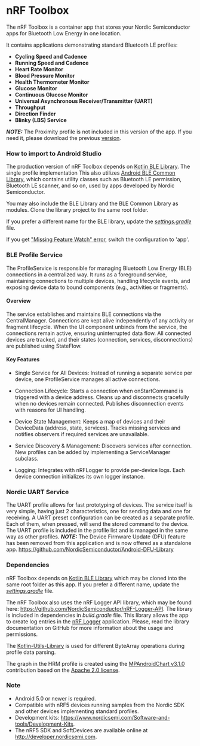 # nRF Toolbox

The nRF Toolbox is a container app that stores your Nordic Semiconductor apps for Bluetooth Low Energy in one location.

It contains applications demonstrating standard Bluetooth LE profiles:
* **Cycling Speed and Cadence**
* **Running Speed and Cadence**
* **Heart Rate Monitor**
* **Blood Pressure Monitor**
* **Health Thermometer Monitor**
* **Glucose Monitor**
* **Continuous Glucose Monitor**
* **Universal Asynchronous Receiver/Transmitter (UART)**
* **Throughput**
* **Direction Finder**
* **Blinky (LBS) Service**

**_NOTE:_** The Proximity profile is not included in this version of the app. If you need it, please download the previous [version](https://github.com/NordicSemiconductor/Android-nRF-Toolbox/releases/tag/3.3.1).

### How to import to Android Studio

The production version of nRF Toolbox depends on
[Kotlin BLE Library](https://github.com/NordicSemiconductor/Kotlin-BLE-Library). The single profile implementation This also utilizes [Android BLE Common Library](https://github.com/NordicPlayground/Android-Common-Libraries),
which contains utility classes such as Bluetooth LE permission, Bluetooth LE scanner, and so on, used by apps developed by Nordic Semiconductor.

You may also include the BLE Library and the BLE Common Library as modules. Clone the library project
to the same root folder.

If you prefer a different name for the BLE library, update the
[*settings.gradle*](https://github.com/NordicSemiconductor/Android-nRF-Toolbox/blob/master/settings.gradle)
file.

If you get ["Missing Feature Watch" error](https://github.com/NordicSemiconductor/Android-nRF-Toolbox/issues/41#issuecomment-355291101), switch the configuration to 'app'.

### BLE Profile Service

The ProfileService is responsible for managing Bluetooth Low Energy (BLE) connections in a centralized way.
It runs as a foreground service, maintaining connections to multiple devices, handling lifecycle events, and exposing device data to bound components (e.g., activities or fragments).

#### Overview
The service establishes and maintains BLE connections via the CentralManager. Connections are kept alive independently of any activity or fragment lifecycle. When the UI component unbinds from the service, the connections remain active, ensuring uninterrupted data flow.
All connected devices are tracked, and their states (connection, services, disconnections) are published using StateFlow.

#### Key Features

- Single Service for All Devices: 
Instead of running a separate service per device, one ProfileService manages all active connections.

- Connection Lifecycle: Starts a connection when onStartCommand is triggered with a device address. Cleans up and disconnects gracefully when no devices remain connected. Publishes disconnection events with reasons for UI handling.

- Device State Management: 
 Keeps a map of devices and their DeviceData (address, state, services). Tracks missing services and notifies observers if required services are unavailable.

- Service Discovery & Management:
Discovers services after connection. New profiles can be added by implementing a ServiceManager subclass.

- Logging: 
Integrates with nRFLogger to provide per-device logs. Each device connection initializes its own logger instance.

### Nordic UART Service

The UART profile allows for fast prototyping of devices. The service itself is very simple, having
just 2 characteristics, one for sending data and one for receiving. A UART preset configuration can be created as a separate profile.
Each of them, when pressed, will send the stored command to the device. The UART profile is included in the profile list and is managed in the same way as other profiles.
**_NOTE:_** The Device Firmware Update (DFU) feature has been removed from this application and is now offered as a standalone app.
https://github.com/NordicSemiconductor/Android-DFU-Library

### Dependencies

nRF Toolbox depends on [Kotlin BLE Library](https://github.com/NordicSemiconductor/Kotlin-BLE-Library)
which may be cloned into the same root folder as this app. If you prefer a different name,
update the [*settings.gradle*](https://github.com/NordicSemiconductor/Android-BLE-Library/blob/master/settings.gradle) file.

The nRF Toolbox also uses the nRF Logger API library, which may be found here:
https://github.com/NordicSemiconductor/nRF-Logger-API. The library is included in dependencies
in *build.gradle* file. This library allows the app to create log entries in the
[nRF Logger](https://play.google.com/store/apps/details?id=no.nordicsemi.android.log) application.
Please, read the library documentation on GitHub for more information about the usage and permissions.

The [Kotlin-Utils-Library](https://github.com/NordicSemiconductor/Kotlin-Util-Library.git) is used for different ByteArray operations during profile data parsing.

The graph in the HRM profile is created using the [MPAndroidChart v3.1.0](https://github.com/PhilJay/MPAndroidChart)
contribution based on the [Apache 2.0 license](http://www.apache.org/licenses/LICENSE-2.0).

### Note
- Android 5.0 or newer is required.
- Compatible with nRF5 devices running samples from the Nordic SDK and other devices implementing
  standard profiles.
- Development kits: https://www.nordicsemi.com/Software-and-tools/Development-Kits.
- The nRF5 SDK and SoftDevices are available online at http://developer.nordicsemi.com.

